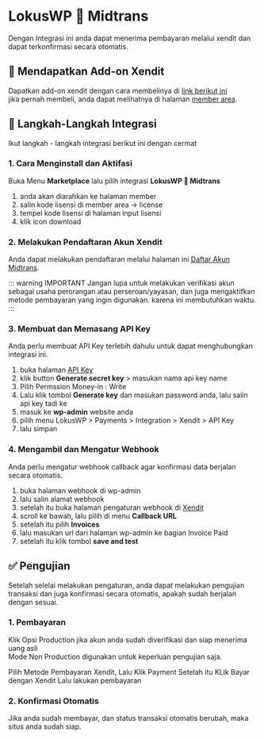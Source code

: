 
# LokusWP 🤝 Midtrans

 <Badge text="Goal"/> Dengan Integrasi ini anda dapat menerima pembayaran melalui xendit dan dapat terkonfirmasi secara otomatis.


## 🛒 Mendapatkan Add-on Xendit
Dapatkan add-on xendit dengan cara membelinya di [link berikut ini](https://lokuswp.id/plugins/midtrans/) \
jika  pernah membeli, anda dapat melihatnya di halaman [member area](https://member.lokuswp.id).


## 👣 Langkah-Langkah Integrasi

Ikut langkah - langkah integrasi berikut ini dengan cermat

### 1. Cara Menginstall dan Aktifasi

Buka Menu **Marketplace** lalu pilih integrasi **LokusWP 🤝 Midtrans**
1. anda akan diarahkan ke halaman member
2. salin kode lisensi di member area -> license
3. tempel kode lisensi di halaman input lisensi
4. klik icon download

### 2. Melakukan Pendaftaran Akun Xendit

Anda dapat melakukan pendaftaran melalui halaman ini [Daftar Akun Midtrans](https://member.lokuswp.id).


::: warning IMPORTANT
Jangan lupa untuk melakukan verifikasi akun sebagai usaha perorangan atau perseroan/yayasan, dan juga mengaktifkan metode pembayaran yang ingin digunakan. karena ini membutuhkan waktu.
:::

### 3. Membuat dan Memasang API Key

Anda perlu membuat API Key terlebih dahulu untuk dapat menghubungkan integrasi ini.
1. buka halaman [API Key](https://dashboard.xendit.co/settings/developers#api-keys)
2. klik button **Generate secret key** > masukan nama api key name
3. Pilih Permssion Money-in : Write
4. Lalu klik tombol **Generate key** dan masukan password anda, lalu salin api key tadi ke
5. masuk ke **wp-admin** website anda
6. pilih menu LokusWP > Payments > Integration > Xendit > API Key
7. lalu simpan

### 4. Mengambil dan Mengatur Webhook

Anda perlu mengatur webhook callback agar konfirmasi data berjalan secara otomatis.
1. buka halaman webhook di wp-admin
2. lalu salin alamat webhook
3. setelah itu buka halaman pengaturan webhook di [Xendit](https://dashboard.xendit.co/settings/developers#callbacks)
4. scroll ke bawah, lalu pilih di menu **Callback URL**
5. setelah itu pilih **Invoices**
6. lalu masukan url dari halaman wp-admin ke bagian Invoice Paid
7. setelah itu klik tombol **save and test**

## ✅ Pengujian

Setelah selelai melakukan pengaturan, anda dapat melakukan pengujian transaksi dan juga konfirmasi
secara otomatis, apakah sudah berjalan dengan sesuai.

### 1. Pembayaran

Klik Opsi Production jika akun anda sudah diverifikasi dan siap menerima uang asli\
Mode Non Production digunakan untuk keperluan pengujian saja.

Pilih Metode Pembayaran Xendit, Lalu Klik Payment
Setelah itu KLik Bayar dengan Xendit
Lalu lakukan pembayaran

### 2. Konfirmasi Otomatis

Jika anda sudah membayar, dan status transaksi otomatis berubah, maka
situs anda sudah siap.

